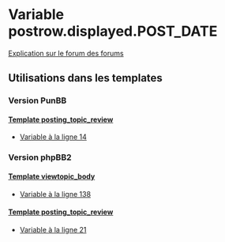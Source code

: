 # Variable postrow.displayed.POST_DATE
[Explication sur le forum des forums](http://forum.forumactif.com/t294113-listing-des-variables#postrow.displayed.POST_DATE)
## Utilisations dans les templates
### Version PunBB
#### [Template posting_topic_review](punbb/posting_topic_review.md)
* [Variable à la ligne 14](../punbb/posting_topic_review.tpl#L14)
### Version phpBB2
#### [Template viewtopic_body](subsilver/viewtopic_body.md)
* [Variable à la ligne 138](../subsilver/viewtopic_body.tpl#L138)
#### [Template posting_topic_review](subsilver/posting_topic_review.md)
* [Variable à la ligne 21](../subsilver/posting_topic_review.tpl#L21)